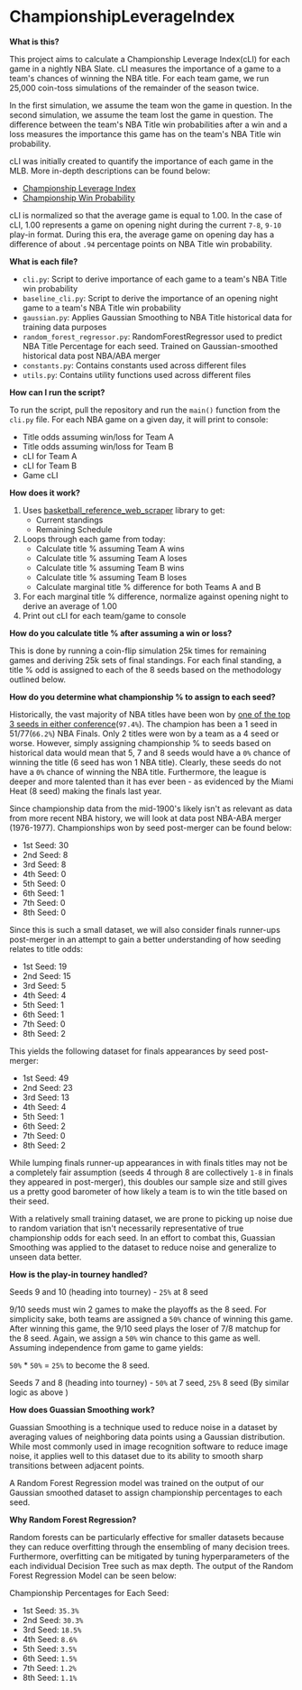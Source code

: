 # ChampionshipLeverageIndex

**What is this?**

This project aims to calculate a Championship Leverage Index(cLI) for each game in a nightly NBA Slate.  cLI measures the importance of a game to a team's chances of winning the NBA title. For each team game, we run 25,000 coin-toss simulations of the remainder of the season twice. 

In the first simulation, we assume the team won the game in question. In the second simulation, we assume the team lost the game in question. The difference between the team's NBA Title win probabilities after a win and a loss measures the importance this game has on the team's NBA Title win probability.

cLI was initially created to quantify the importance of each game in the MLB. More in-depth descriptions can be found below: 
- [Championship Leverage Index](https://www.baseball-reference.com/about/wpa.shtml#:~:text=While%20Leverage%20Index%20(LI)%20measures,of%20winning%20the%20World%20Series.)
- [Championship Win Probability](https://www.sports-reference.com/blog/2020/09/__trashed-2/)

cLI is normalized so that the average game is equal to 1.00.  In the case of cLI, 1.00 represents a game on opening night during the current `7-8`, `9-10` play-in format. During this era, the average game on opening day has a difference of about `.94` percentage points on NBA Title win probability.

**What is each file?**

- `cli.py`: Script to derive importance of each game to a team's NBA Title win probability
- `baseline_cli.py`: Script to derive the importance of an opening night game to a team's NBA Title win probability
- `gaussian.py`: Applies Gaussian Smoothing to NBA Title historical data for training data purposes
- `random_forest_regressor.py`: RandomForestRegressor used to predict NBA Title Percentage for each seed. Trained on Gaussian-smoothed historical data post NBA/ABA merger
- `constants.py`: Contains constants used across different files
- `utils.py`: Contains utility functions used across different files

**How can I run the script?**

To run the script, pull the repository and run the `main()` function from the `cli.py` file. For each NBA game on a given day, it will print to console:
- Title odds assuming win/loss for Team A
- Title odds assuming win/loss for Team B
- cLI for Team A
- cLI for Team B
- Game cLI

**How does it work?**

1. Uses [basketball_reference_web_scraper](https://pypi.org/project/basketball_reference_web_scraper/) library to get:
   - Current standings
   - Remaining Schedule
2. Loops through each game from today:
   - Calculate title % assuming Team A wins
   - Calculate title % assuming Team A loses
   - Calculate title % assuming Team B wins
   - Calculate title % assuming Team B loses
   - Calculate marginal title % difference for both Teams A and B
3. For each marginal title % difference, normalize against opening night to derive an average of 1.00
4. Print out cLI for each team/game to console

**How do you calculate title % after assuming a win or loss?**

This is done by running a coin-flip simulation 25k times for remaining games and deriving 25k sets of final standings. For each final standing, a title % odd is assigned to each of the 8 seeds based on the methodology outlined below. 

**How do you determine what championship % to assign to each seed?**

Historically, the vast majority of NBA titles have been won by [one of the top 3 seeds in either conference](https://www.landofbasketball.com/championships/champions_by_seed.htm)(`97.4%`). The champion has been a 1 seed in 51/77(`66.2%`) NBA Finals. Only 2 titles were won by a team as a 4 seed or worse. However, simply assigning championship % to seeds based on historical data would mean that 5, 7 and 8 seeds would have a `0%` chance of winning the title (6 seed has won 1 NBA title). Clearly, these seeds do not have a `0%` chance of winning the NBA title. Furthermore, the league is deeper and more talented than it has ever been - as evidenced by the Miami Heat (8 seed) making the finals last year. 

Since championship data from the mid-1900's likely isn't as relevant as data from more recent NBA history, we will look at data post NBA-ABA merger (1976-1977). Championships won by seed post-merger can be found below: 

- 1st Seed: 30 
- 2nd Seed: 8 
- 3rd Seed: 8 
- 4th Seed: 0 
- 5th Seed: 0 
- 6th Seed: 1 
- 7th Seed: 0 
- 8th Seed: 0 

Since this is such a small dataset, we will also consider finals runner-ups post-merger in an attempt to gain a better understanding of how seeding relates to title odds: 
- 1st Seed: 19 
- 2nd Seed: 15 
- 3rd Seed: 5 
- 4th Seed: 4  
- 5th Seed: 1 
- 6th Seed: 1 
- 7th Seed: 0 
- 8th Seed: 2 

This yields the following dataset for finals appearances by seed post-merger: 
- 1st Seed: 49
- 2nd Seed: 23
- 3rd Seed: 13
- 4th Seed: 4  
- 5th Seed: 1 
- 6th Seed: 2 
- 7th Seed: 0 
- 8th Seed: 2 

While lumping finals runner-up appearances in with finals titles may not be a completely fair assumption (seeds 4 through 8 are collectively `1-8` in finals they appeared in post-merger), this doubles our sample size and still gives us a pretty good barometer of how likely a team is to win the title based on their seed. 

With a relatively small training dataset, we are prone to picking up noise due to random variation that isn't necessarily representative of true championship odds for each seed. In an effort to combat this, Guassian Smoothing was applied to the dataset to reduce noise and generalize to unseen data better.  

**How is the play-in tourney handled?**

Seeds 9 and 10 (heading into tourney) - `25%` at 8 seed 

9/10 seeds must win 2 games to make the playoffs as the 8 seed. For simplicity sake, both teams are assigned a `50%` chance of winning this game. After winning this game, the 9/10 seed plays the loser of 7/8 matchup for the 8 seed. Again, we assign a `50%` win chance to this game as well. Assuming independence from game to game yields: 

`50%` * `50%` = `25%` to become the 8 seed.

Seeds 7 and 8 (heading into tourney) - `50%` at 7 seed, `25%` 8 seed (By similar logic as above )

**How does Guassian Smoothing work?**

Guassian Smoothing is a technique used to reduce noise in a dataset by averaging values of neighboring data points using a Gaussian distribution. While most commonly used in image recognition software to reduce image noise, it applies well to this dataset due to its ability to smooth sharp transitions between adjacent points.

A Random Forest Regression model was trained on the output of our Gaussian smoothed dataset to assign championship percentages to each seed. 

**Why Random Forest Regression?**

Random forests can be particularly effective for smaller datasets because they can reduce overfitting through the ensembling of many decision trees. Furthermore, overfitting can be mitigated by tuning hyperparameters of the each individual Decision Tree such as max depth. The output of the Random Forest Regression Model can be seen below: 

Championship Percentages for Each Seed:
- 1st Seed: `35.3%`
- 2nd Seed: `30.3%`
- 3rd Seed: `18.5%`
- 4th Seed: `8.6%`
- 5th Seed: `3.5%`
- 6th Seed: `1.5%`
- 7th Seed: `1.2%`
- 8th Seed: `1.1%`






